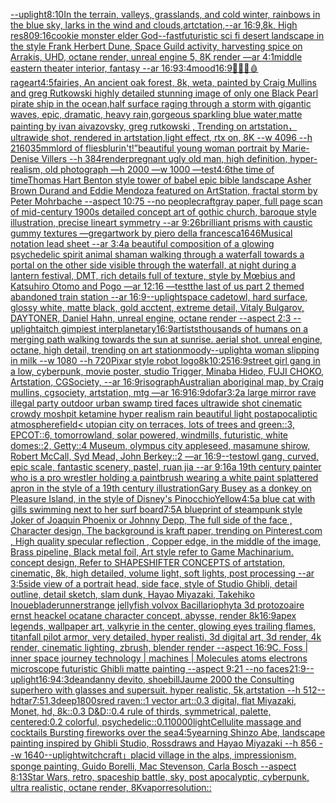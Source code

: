 [--uplight](https://www.ebank.nz/aiartgenerator?category=--uplight)[8:10](https://www.ebank.nz/aiartgenerator?category=8%3A10)[In the terrain, valleys, grasslands, and cold winter, rainbows in the blue sky, larks in the wind and clouds,artctation,--ar 16:9,8k, High res](https://www.ebank.nz/aiartgenerator?category=In%20the%20terrain%2C%20valleys%2C%20grasslands%2C%20and%20cold%20winter%2C%20rainbows%20in%20the%20blue%20sky%2C%20larks%20in%20the%20wind%20and%20clouds%2Cartctation%2C--ar%2016%3A9%2C8k%2C%20High%20res)[80](https://www.ebank.nz/aiartgenerator?category=80)[9:16](https://www.ebank.nz/aiartgenerator?category=9%3A16)[cookie monster elder God](https://www.ebank.nz/aiartgenerator?category=cookie%20monster%20elder%20God)[--fast](https://www.ebank.nz/aiartgenerator?category=--fast)[futuristic sci fi desert landscape in the style Frank Herbert Dune, Space Guild activity, harvesting spice on Arrakis, UHD, octane render, unreal engine 5, 8K render —ar 4:1](https://www.ebank.nz/aiartgenerator?category=futuristic%20sci%20fi%20desert%20landscape%20in%20the%20style%20Frank%20Herbert%20Dune%2C%20Space%20Guild%20activity%2C%20harvesting%20spice%20on%20Arrakis%2C%20UHD%2C%20octane%20render%2C%20unreal%20engine%205%2C%208K%20render%20%E2%80%94ar%204%3A1)[middle eastern theater interior, fantasy --ar 16:9](https://www.ebank.nz/aiartgenerator?category=middle%20eastern%20theater%20interior%2C%20fantasy%20--ar%2016%3A9)[3:4](https://www.ebank.nz/aiartgenerator?category=3%3A4)[mood](https://www.ebank.nz/aiartgenerator?category=mood)[16:9](https://www.ebank.nz/aiartgenerator?category=16%3A9)[🌴🦠🧠🩸](https://www.ebank.nz/aiartgenerator?category=%F0%9F%8C%B4%F0%9F%A6%A0%F0%9F%A7%A0%F0%9F%A9%B8)[rage](https://www.ebank.nz/aiartgenerator?category=rage)[art](https://www.ebank.nz/aiartgenerator?category=art)[4:5](https://www.ebank.nz/aiartgenerator?category=4%3A5)[fairies, An ancient oak forest, 8k, weta, painted by Craig Mullins and greg Rutkowski ](https://www.ebank.nz/aiartgenerator?category=fairies%2C%20An%20ancient%20oak%20forest%2C%208k%2C%20weta%2C%20painted%20by%20Craig%20Mullins%20and%20greg%20Rutkowski%20)[highly detailed stunning image of only one Black Pearl pirate ship in the ocean,half surface raging through a storm with gigantic waves, epic, dramatic, heavy rain,gorgeous sparkling blue water,matte painting by ivan aivazovsky, greg rutkowski , Trending on artstation，ultrawide shot, rendered in artstation,light effect, rtx on, 8K --w 4096 --h 2160](https://www.ebank.nz/aiartgenerator?category=highly%20detailed%20stunning%20image%20of%20only%20one%20Black%20Pearl%20pirate%20ship%20in%20the%20ocean%2Chalf%20surface%20raging%20through%20a%20storm%20with%20gigantic%20waves%2C%20epic%2C%20dramatic%2C%20heavy%20rain%2Cgorgeous%20sparkling%20blue%20water%2Cmatte%20painting%20by%20ivan%20aivazovsky%2C%20greg%20rutkowski%20%2C%20Trending%20on%20artstation%EF%BC%8Cultrawide%20shot%2C%20rendered%20in%20artstation%2Clight%20effect%2C%20rtx%20on%2C%208K%20--w%204096%20--h%202160)[35mm](https://www.ebank.nz/aiartgenerator?category=35mm)[lord of flies](https://www.ebank.nz/aiartgenerator?category=lord%20of%20flies)[blur](https://www.ebank.nz/aiartgenerator?category=blur)[in't!”](https://www.ebank.nz/aiartgenerator?category=in%27t%21%E2%80%9D)[beautiful young woman portrait by Marie-Denise Villers --h 384](https://www.ebank.nz/aiartgenerator?category=beautiful%20young%20woman%20portrait%20by%20Marie-Denise%20Villers%20--h%20384)[render](https://www.ebank.nz/aiartgenerator?category=render)[pregnant ugly old man, high definition, hyper-realism, old photograph —h 2000 —w 1000 —test](https://www.ebank.nz/aiartgenerator?category=pregnant%20ugly%20old%20man%2C%20high%20definition%2C%20hyper-realism%2C%20old%20photograph%20%E2%80%94h%202000%20%E2%80%94w%201000%20%E2%80%94test)[4:6](https://www.ebank.nz/aiartgenerator?category=4%3A6)[the time of time](https://www.ebank.nz/aiartgenerator?category=the%20time%20of%20time)[Thomas Hart Benton style  tower of babel epic bible landscape Asher Brown Durand and Eddie Mendoza featured on ArtStation, fractal storm by Peter Mohrbache --aspect 10:75 --no people](https://www.ebank.nz/aiartgenerator?category=Thomas%20Hart%20Benton%20style%20%20tower%20of%20babel%20epic%20bible%20landscape%20Asher%20Brown%20Durand%20and%20Eddie%20Mendoza%20featured%20on%20ArtStation%2C%20fractal%20storm%20by%20Peter%20Mohrbache%20--aspect%2010%3A75%20--no%20people)[craft](https://www.ebank.nz/aiartgenerator?category=craft)[gray paper, full page scan of mid-century 1900s detailed concept art of gothic church, baroque style illustration, precise lineart symmetry --ar 9:26](https://www.ebank.nz/aiartgenerator?category=gray%20paper%2C%20full%20page%20scan%20of%20mid-century%201900s%20detailed%20concept%20art%20of%20gothic%20church%2C%20baroque%20style%20illustration%2C%20precise%20lineart%20symmetry%20--ar%209%3A26)[brilliant prisms with caustic gummy textures —greg](https://www.ebank.nz/aiartgenerator?category=brilliant%20prisms%20with%20caustic%20gummy%20textures%20%E2%80%94greg)[artwork by piero della francesca](https://www.ebank.nz/aiartgenerator?category=artwork%20by%20piero%20della%20francesca)[1646](https://www.ebank.nz/aiartgenerator?category=1646)[Musical notation lead sheet --ar 3:4](https://www.ebank.nz/aiartgenerator?category=Musical%20notation%20lead%20sheet%20--ar%203%3A4)[a beautiful composition of a glowing psychedelic spirit animal shaman walking through a waterfall towards a portal on the other side visible through the waterfall, at night during a lantern festival, DMT,  rich details full of texture, style by Mœbius and Katsuhiro Otomo and Pogo —ar 12:16 —test](https://www.ebank.nz/aiartgenerator?category=a%20beautiful%20composition%20of%20a%20glowing%20psychedelic%20spirit%20animal%20shaman%20walking%20through%20a%20waterfall%20towards%20a%20portal%20on%20the%20other%20side%20visible%20through%20the%20waterfall%2C%20at%20night%20during%20a%20lantern%20festival%2C%20DMT%2C%20%20rich%20details%20full%20of%20texture%2C%20style%20by%20M%C5%93bius%20and%20Katsuhiro%20Otomo%20and%20Pogo%20%E2%80%94ar%2012%3A16%20%E2%80%94test)[the last of us part 2 themed abandoned train station --ar 16:9](https://www.ebank.nz/aiartgenerator?category=the%20last%20of%20us%20part%202%20themed%20abandoned%20train%20station%20--ar%2016%3A9)[--uplight](https://www.ebank.nz/aiartgenerator?category=--uplight)[space cadet](https://www.ebank.nz/aiartgenerator?category=space%20cadet)[owl, hard surface, glossy white, matte black, gold acctent, extreme detail, Vitaly Bulgarov, DAYTONER, Daniel Hahn, unreal engine, octane render --aspect 2:3 --uplight](https://www.ebank.nz/aiartgenerator?category=owl%2C%20hard%20surface%2C%20glossy%20white%2C%20matte%20black%2C%20gold%20acctent%2C%20extreme%20detail%2C%20Vitaly%20Bulgarov%2C%20DAYTONER%2C%20Daniel%20Hahn%2C%20unreal%20engine%2C%20octane%20render%20--aspect%202%3A3%20--uplight)[aitch gimpiest interplanetary](https://www.ebank.nz/aiartgenerator?category=aitch%20gimpiest%20interplanetary)[16:9](https://www.ebank.nz/aiartgenerator?category=16%3A9)[artists](https://www.ebank.nz/aiartgenerator?category=artists)[thousands of humans on a merging path walking towards the sun at sunrise. aerial shot. unreal engine, octane, high detail, trending on art station](https://www.ebank.nz/aiartgenerator?category=thousands%20of%20humans%20on%20a%20merging%20path%20walking%20towards%20the%20sun%20at%20sunrise.%20aerial%20shot.%20unreal%20engine%2C%20octane%2C%20high%20detail%2C%20trending%20on%20art%20station)[moody](https://www.ebank.nz/aiartgenerator?category=moody)[--uplight](https://www.ebank.nz/aiartgenerator?category=--uplight)[a woman slipping in milk --w 1080 --h 720](https://www.ebank.nz/aiartgenerator?category=a%20woman%20slipping%20in%20milk%20--w%201080%20--h%20720)[Pixar style robot logo](https://www.ebank.nz/aiartgenerator?category=Pixar%20style%20robot%20logo)[8k](https://www.ebank.nz/aiartgenerator?category=8k)[10:25](https://www.ebank.nz/aiartgenerator?category=10%3A25)[16:9](https://www.ebank.nz/aiartgenerator?category=16%3A9)[street girl gang in a low, cyberpunk, movie poster, studio Trigger, Minaba Hideo, FUJI CHOKO, Artstation, CGSociety, --ar 16:9](https://www.ebank.nz/aiartgenerator?category=street%20girl%20gang%20in%20a%20low%2C%20cyberpunk%2C%20movie%20poster%2C%20studio%20Trigger%2C%20Minaba%20Hideo%2C%20FUJI%20CHOKO%2C%20Artstation%2C%20CGSociety%2C%20--ar%2016%3A9)[risograph](https://www.ebank.nz/aiartgenerator?category=risograph)[Australian aboriginal map, by Craig mullins, cgsociety, artstation, mtg —ar 16:9](https://www.ebank.nz/aiartgenerator?category=Australian%20aboriginal%20map%2C%20by%20Craig%20mullins%2C%20cgsociety%2C%20artstation%2C%20mtg%20%E2%80%94ar%2016%3A9)[16:9](https://www.ebank.nz/aiartgenerator?category=16%3A9)[dof](https://www.ebank.nz/aiartgenerator?category=dof)[ar3:2](https://www.ebank.nz/aiartgenerator?category=ar3%3A2)[a large mirror rave illegal party outdoor urban swamp tired faces ultrawide shot cinematic crowdy moshpit ketamine hyper realism rain beautiful light postapocaliptic atmosphere](https://www.ebank.nz/aiartgenerator?category=a%20large%20mirror%20rave%20illegal%20party%20outdoor%20urban%20swamp%20tired%20faces%20ultrawide%20shot%20cinematic%20crowdy%20moshpit%20ketamine%20hyper%20realism%20rain%20beautiful%20light%20postapocaliptic%20atmosphere)[field](https://www.ebank.nz/aiartgenerator?category=field)[< utopian city on terraces, lots of trees and green::3, EPCOT::6, tomorrowland, solar powered, windmills, futuristic, white domes::2, Getty::4 Museum, olympus city appleseed, masamune shirow, Robert McCall, Syd Mead, John Berkey::2 —ar 16:9](https://www.ebank.nz/aiartgenerator?category=%3C%20utopian%20city%20on%20terraces%2C%20lots%20of%20trees%20and%20green%3A%3A3%2C%20EPCOT%3A%3A6%2C%20tomorrowland%2C%20solar%20powered%2C%20windmills%2C%20futuristic%2C%20white%20domes%3A%3A2%2C%20Getty%3A%3A4%20Museum%2C%20olympus%20city%20appleseed%2C%20masamune%20shirow%2C%20Robert%20McCall%2C%20Syd%20Mead%2C%20John%20Berkey%3A%3A2%20%E2%80%94ar%2016%3A9)[--test](https://www.ebank.nz/aiartgenerator?category=--test)[owl gang, curved, epic scale, fantastic scenery, pastel, ruan jia --ar 9:16](https://www.ebank.nz/aiartgenerator?category=owl%20gang%2C%20curved%2C%20epic%20scale%2C%20fantastic%20scenery%2C%20pastel%2C%20ruan%20jia%20--ar%209%3A16)[a 19th century painter who is a pro wrestler holding a paintbrush wearing a white paint splattered apron in the style of a 19th century illustration](https://www.ebank.nz/aiartgenerator?category=a%2019th%20century%20painter%20who%20is%20a%20pro%20wrestler%20holding%20a%20paintbrush%20wearing%20a%20white%20paint%20splattered%20apron%20in%20the%20style%20of%20a%2019th%20century%20illustration)[Gary Busey as a donkey on Pleasure Island, in the style of Disney's Pinocchio](https://www.ebank.nz/aiartgenerator?category=Gary%20Busey%20as%20a%20donkey%20on%20Pleasure%20Island%2C%20in%20the%20style%20of%20Disney%27s%20Pinocchio)[Yellow](https://www.ebank.nz/aiartgenerator?category=Yellow)[4:5](https://www.ebank.nz/aiartgenerator?category=4%3A5)[a blue cat with gills swimming next to her surf board](https://www.ebank.nz/aiartgenerator?category=a%20blue%20cat%20with%20gills%20swimming%20next%20to%20her%20surf%20board)[7:5](https://www.ebank.nz/aiartgenerator?category=7%3A5)[A blueprint of steampunk style Joker of Joaquin Phoenix or Johnny Depp,  The full side of the face , Character design, The background is kraft paper,  trending on Pinterest.com  , High quality specular reflection ,  Copper  edge, in the middle of the image, Brass pipeline,  Black metal foil,  Art style refer to Game Machinarium.  concept design, Refer to SHAPESHIFTER CONCEPTS  of artstation, cinematic,  8k, high detailed,  volume light,  soft lights,  post processing    --ar 3:5](https://www.ebank.nz/aiartgenerator?category=A%20blueprint%20of%20steampunk%20style%20Joker%20of%20Joaquin%20Phoenix%20or%20Johnny%20Depp%2C%20%20The%20full%20side%20of%20the%20face%20%2C%20Character%20design%2C%20The%20background%20is%20kraft%20paper%2C%20%20trending%20on%20Pinterest.com%20%20%2C%20High%20quality%20specular%20reflection%20%2C%20%20Copper%20%20edge%2C%20in%20the%20middle%20of%20the%20image%2C%20Brass%20pipeline%2C%20%20Black%20metal%20foil%2C%20%20Art%20style%20refer%20to%20Game%20Machinarium.%20%20concept%20design%2C%20Refer%20to%20SHAPESHIFTER%20CONCEPTS%20%20of%20artstation%2C%20cinematic%2C%20%208k%2C%20high%20detailed%2C%20%20volume%20light%2C%20%20soft%20lights%2C%20%20post%20processing%20%20%20%20--ar%203%3A5)[side view of a portrait head, side face, style of Studio Ghibli, detail outline, detail sketch, slam dunk, Hayao Miyazaki, Takehiko Inoue](https://www.ebank.nz/aiartgenerator?category=side%20view%20of%20a%20portrait%20head%2C%20side%20face%2C%20style%20of%20Studio%20Ghibli%2C%20detail%20outline%2C%20detail%20sketch%2C%20slam%20dunk%2C%20Hayao%20Miyazaki%2C%20Takehiko%20Inoue)[bladerunner](https://www.ebank.nz/aiartgenerator?category=bladerunner)[strange jellyfish volvox Bacillariophyta 3d protozoaire ernst heackel ocatane character concept, abysse, render  8k](https://www.ebank.nz/aiartgenerator?category=strange%20jellyfish%20volvox%20Bacillariophyta%203d%20protozoaire%20ernst%20heackel%20ocatane%20character%20concept%2C%20abysse%2C%20render%20%208k)[16:9](https://www.ebank.nz/aiartgenerator?category=16%3A9)[apex legends, wallpaper art, valkyrie in the center,  glowing eyes trailing flames, titanfall pilot armor, very detailed, hyper realisti, 3d digital art, 3d render, 4k render, cinematic lighting, zbrush, blender render --aspect 16:9](https://www.ebank.nz/aiartgenerator?category=apex%20legends%2C%20wallpaper%20art%2C%20valkyrie%20in%20the%20center%2C%20%20glowing%20eyes%20trailing%20flames%2C%20titanfall%20pilot%20armor%2C%20very%20detailed%2C%20hyper%20realisti%2C%203d%20digital%20art%2C%203d%20render%2C%204k%20render%2C%20cinematic%20lighting%2C%20zbrush%2C%20blender%20render%20--aspect%2016%3A9)[C. Foss | inner space journey  technology | machines | Molecules atoms electrons  microscope futuristic  Ghibli matte painting  --aspect 9:21 --no faces](https://www.ebank.nz/aiartgenerator?category=C.%20Foss%20%7C%20inner%20space%20journey%20%20technology%20%7C%20machines%20%7C%20Molecules%20atoms%20electrons%20%20microscope%20futuristic%20%20Ghibli%20matte%20painting%20%20--aspect%209%3A21%20--no%20faces)[21:9](https://www.ebank.nz/aiartgenerator?category=21%3A9)[--uplight](https://www.ebank.nz/aiartgenerator?category=--uplight)[16:9](https://www.ebank.nz/aiartgenerator?category=16%3A9)[4:3](https://www.ebank.nz/aiartgenerator?category=4%3A3)[dean](https://www.ebank.nz/aiartgenerator?category=dean)[danny devito, shoebill](https://www.ebank.nz/aiartgenerator?category=danny%20devito%2C%20shoebill)[Jaume 2000 the Consulting superhero with glasses and supersuit. hyper realistic, 5k,artstation --h 512](https://www.ebank.nz/aiartgenerator?category=Jaume%202000%20the%20Consulting%20superhero%20with%20glasses%20and%20supersuit.%20hyper%20realistic%2C%205k%2Cartstation%20--h%20512)[--hd](https://www.ebank.nz/aiartgenerator?category=--hd)[tar](https://www.ebank.nz/aiartgenerator?category=tar)[7:5](https://www.ebank.nz/aiartgenerator?category=7%3A5)[1.3](https://www.ebank.nz/aiartgenerator?category=1.3)[deep](https://www.ebank.nz/aiartgenerator?category=deep)[1800s](https://www.ebank.nz/aiartgenerator?category=1800s)[red raven::1 vector art::0.3 digital, flat Miyazaki, Monet, hd, 8k::0.3 D&D::0.4 rule of thirds, symmetrical, palette, centered:0.2 colorful, psychedelic::0.1](https://www.ebank.nz/aiartgenerator?category=red%20raven%3A%3A1%20vector%20art%3A%3A0.3%20digital%2C%20flat%20Miyazaki%2C%20Monet%2C%20hd%2C%208k%3A%3A0.3%20D%26D%3A%3A0.4%20rule%20of%20thirds%2C%20symmetrical%2C%20palette%2C%20centered%3A0.2%20colorful%2C%20psychedelic%3A%3A0.1)[10000](https://www.ebank.nz/aiartgenerator?category=10000)[light](https://www.ebank.nz/aiartgenerator?category=light)[Cellulite massage and cocktails Bursting fireworks over the sea](https://www.ebank.nz/aiartgenerator?category=Cellulite%20massage%20and%20cocktails%20Bursting%20fireworks%20over%20the%20sea)[4:5](https://www.ebank.nz/aiartgenerator?category=4%3A5)[yearning Shinzo Abe, landscape painting inspired by Ghibli Studio, Rossdraws and Hayao Miyazaki --h 856 --w 1640](https://www.ebank.nz/aiartgenerator?category=yearning%20Shinzo%20Abe%2C%20landscape%20painting%20inspired%20by%20Ghibli%20Studio%2C%20Rossdraws%20and%20Hayao%20Miyazaki%20--h%20856%20--w%201640)[--uplight](https://www.ebank.nz/aiartgenerator?category=--uplight)[witchcraft」](https://www.ebank.nz/aiartgenerator?category=witchcraft%E3%80%8D)[placid village in the alps, impressionism, sponge painting, Guido Borelli, Mac Stevenson, Carla Bosch --aspect 8:13](https://www.ebank.nz/aiartgenerator?category=placid%20village%20in%20the%20alps%2C%20impressionism%2C%20sponge%20painting%2C%20Guido%20Borelli%2C%20Mac%20Stevenson%2C%20Carla%20Bosch%20--aspect%208%3A13)[Star Wars, retro, spaceship battle, sky, post apocalyptic, cyberpunk, ultra realistic, octane render, 8K](https://www.ebank.nz/aiartgenerator?category=Star%20Wars%2C%20retro%2C%20spaceship%20battle%2C%20sky%2C%20post%20apocalyptic%2C%20cyberpunk%2C%20ultra%20realistic%2C%20octane%20render%2C%208K)[](https://www.ebank.nz/aiartgenerator?category=)[vapor](https://www.ebank.nz/aiartgenerator?category=vapor)[resolution::](https://www.ebank.nz/aiartgenerator?category=resolution%3A%3A)